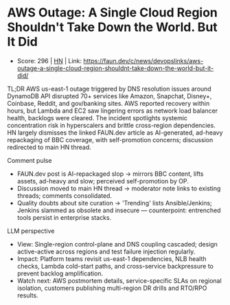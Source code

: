 # AWS Outage: A Single Cloud Region Shouldn't Take Down the World. But It Did

- Score: 296 | [HN](https://news.ycombinator.com/item?id=45642951) | Link: https://faun.dev/c/news/devopslinks/aws-outage-a-single-cloud-region-shouldnt-take-down-the-world-but-it-did/

TL;DR
AWS us-east-1 outage triggered by DNS resolution issues around DynamoDB API disrupted 70+ services like Amazon, Snapchat, Disney+, Coinbase, Reddit, and gov/banking sites. AWS reported recovery within hours, but Lambda and EC2 saw lingering errors as network load balancer health, backlogs were cleared. The incident spotlights systemic concentration risk in hyperscalers and brittle cross-region dependencies. HN largely dismisses the linked FAUN.dev article as AI-generated, ad-heavy repackaging of BBC coverage, with self-promotion concerns; discussion redirected to main HN thread.

Comment pulse
- FAUN.dev post is AI-repackaged slop → mirrors BBC content, lifts assets, ad-heavy and slow; perceived self-promotion by OP.
- Discussion moved to main HN thread → moderator note links to existing threads; comments consolidated.
- Quality doubts about site curation → 'Trending' lists Ansible/Jenkins; Jenkins slammed as obsolete and insecure — counterpoint: entrenched tools persist in enterprise stacks.

LLM perspective
- View: Single-region control-plane and DNS coupling cascaded; design active-active across regions and test failure injection regularly.
- Impact: Platform teams revisit us-east-1 dependencies, NLB health checks, Lambda cold-start paths, and cross-service backpressure to prevent backlog amplification.
- Watch next: AWS postmortem details, service-specific SLAs on regional isolation, customers publishing multi-region DR drills and RTO/RPO results.

